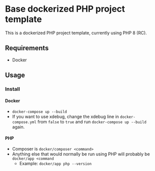 # Base dockerized PHP project template

This is a dockerized PHP project template, currently using PHP 8 (RC).

## Requirements

* Docker

## Usage

### Install

#### Docker

* `docker-compose up --build`
* If you want to use xdebug, change the xdebug line in `docker-compose.yml` from `false` to `true` and run `docker-compose up --build` again.

#### PHP

* Composer is `docker/composer <command>`
* Anything else that would normally be run using PHP will probably be `docker/app <command`
  * Example: `docker/app php --version`
